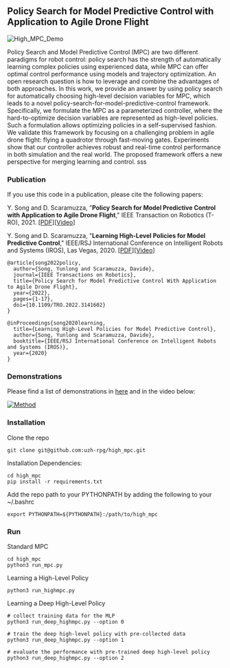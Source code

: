 ## Policy Search for Model Predictive Control with Application to Agile Drone Flight

<!-- [![Method](docs/figures/method.png)](https://youtu.be/Qei7oGiEIxY) -->

![High_MPC_Demo](docs/gifs/prompc.gif)

Policy Search and Model Predictive Control (MPC) are two different paradigms for robot control: policy search has the strength of automatically learning complex policies using experienced data, while MPC can offer optimal control performance using models and trajectory optimization. An open research question is how to leverage and combine the advantages of both approaches. In this work, we provide an answer by using policy search for automatically choosing high-level decision variables for MPC, which leads to a novel policy-search-for-model-predictive-control framework. Specifically, we formulate the MPC as a parameterized controller, where the hard-to-optimize decision variables are represented as high-level policies. Such a formulation allows optimizing policies in a self-supervised fashion. We validate this framework by focusing on a challenging problem in agile drone flight: flying a quadrotor through fast-moving gates. Experiments show that our controller achieves robust and real-time control performance in both simulation and the real world. The proposed framework offers a new perspective for merging learning and control.
sss
### Publication

If you use this code in a publication, please cite the following papers:

Y. Song and D. Scaramuzza,
"**Policy Search for Model Predictive Control with Application to Agile Drone Flight**,"
IEEE Transaction on Robotics (T-RO), 2021.
[[PDF](http://rpg.ifi.uzh.ch/docs/TRO21_Yunlong.pdf)][[Video](https://youtu.be/Qei7oGiEIxY)]

Y. Song and D. Scaramuzza,
"**Learning High-Level Policies for Model Predictive Control**,"
IEEE/RSJ International Conference on Intelligent Robots and Systems (IROS), Las Vegas, 2020.
[[PDF](http://rpg.ifi.uzh.ch/docs/IROS20_Yunlong.pdf)][[Video](https://youtu.be/2uQcRnp7yI0)]

```
@article{song2022policy,  
  author={Song, Yunlong and Scaramuzza, Davide},  
  journal={IEEE Transactions on Robotics},   
  title={Policy Search for Model Predictive Control With Application to Agile Drone Flight},   
  year={2022}, 
  pages={1-17},  
  doi={10.1109/TRO.2022.3141602}
}
```
```
@inProceedings{song2020learning,
  title={Learning High-Level Policies for Model Predictive Control},
  author={Song, Yunlong and Scaramuzza, Davide},
  booktitle={IEEE/RSJ International Conference on Intelligent Robots and Systems (IROS)},
  year={2020}
}
```
### Demonstrations

Please find a list of demonstrations in [here](docs/gifs/README.md) and in the video below:

[![Method](docs/figures/image.png)](https://youtu.be/Qei7oGiEIxY)


### Installation

Clone the repo

```
git clone git@github.com:uzh-rpg/high_mpc.git
```

Installation Dependencies:

```
cd high_mpc
pip install -r requirements.txt
```

Add the repo path to your PYTHONPATH by adding the following to your ~/.bashrc

```
export PYTHONPATH=${PYTHONPATH}:/path/to/high_mpc
```

### Run

Standard MPC

```
cd high_mpc
python3 run_mpc.py
```

Learning a High-Level Policy

```
python3 run_highmpc.py
```

Learning a Deep High-Level Policy

```
# collect training data for the MLP
python3 run_deep_highmpc.py --option 0

# train the deep high-level policy with pre-collected data
python3 run_deep_highmpc.py --option 1

# evaluate the performance with pre-trained deep high-level policy
python3 run_deep_highmpc.py --option 2
```
